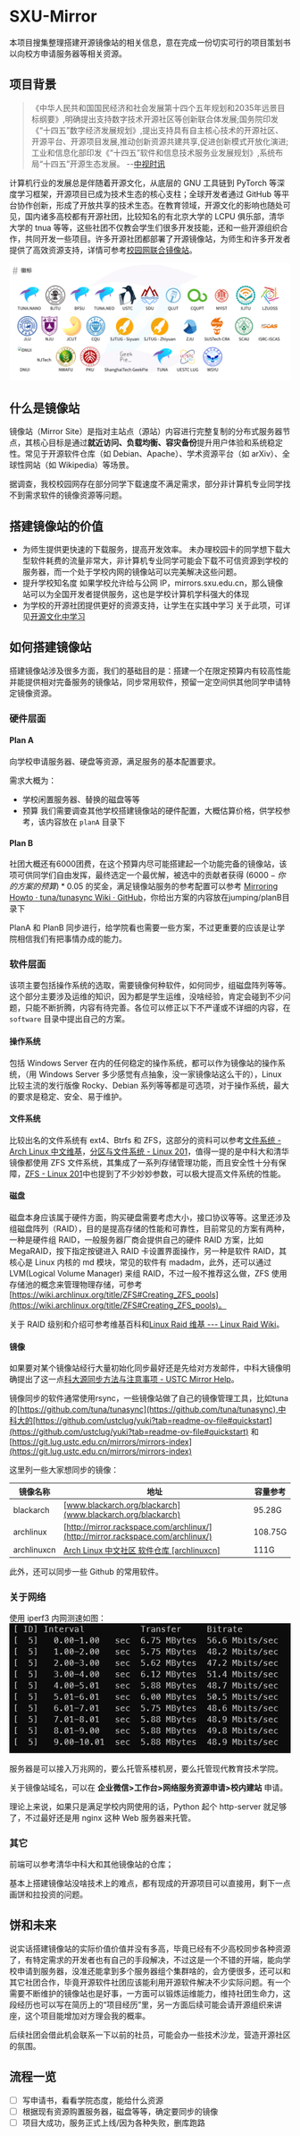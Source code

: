 # SXU-Mirror

本项目搜集整理搭建开源镜像站的相关信息，意在完成一份切实可行的项目策划书以向校方申请服务器等相关资源。

## 项目背景

> 《中华人民共和国国民经济和社会发展第十四个五年规划和2035年远景目标纲要》,明确提出支持数字技术开源社区等创新联合体发展;国务院印发《“十四五”数字经济发展规划》,提出支持具有自主核心技术的开源社区、开源平台、开源项目发展,推动创新资源共建共享,促进创新模式开放化演进;工业和信息化部印发《“十四五”软件和信息技术服务业发展规划》,系统布局“十四五”开源生态发展。                	  																						                                                           --[中视时讯](https://www.thepaper.cn/user_5371878)

计算机行业的发展总是伴随着开源文化，从底层的 GNU 工具链到 PyTorch 等深度学习框架，开源项目已成为技术生态的核心支柱；全球开发者通过 GitHub 等平台协作创新，形成了开放共享的技术生态。在教育领域，开源文化的影响也随处可见，国内诸多高校都有开源社团，比较知名的有北京大学的 LCPU 俱乐部，清华大学的 tnua 等等，这些社团不仅教会学生们很多开发技能，还和一些开源组织合作，共同开发一些项目。许多开源社团都部署了开源镜像站，为师生和许多开发者提供了高效资源支持，详情可参考[校园网联合镜像站](https://mirrors.cernet.edu.cn/)。

![徽标](image/README/huibiao.png)

## 什么是镜像站

镜像站（Mirror Site）是指对主站点（源站）内容进行完整复制的分布式服务器节点，其核心目标是通过**就近访问、负载均衡、容灾备份**提升用户体验和系统稳定性。常见于开源软件仓库（如 Debian、Apache）、学术资源平台（如 arXiv）、全球性网站（如 Wikipedia）等场景。

据调查，我校校园网存在部分同学下载速度不满足需求，部分非计算机专业同学找不到需求软件的镜像资源等问题。

## 搭建镜像站的价值

* 为师生提供更快速的下载服务，提高开发效率。
  未办理校园卡的同学想下载大型软件耗费的流量非常大，非计算机专业同学可能会下载不可信资源到学校的服务器，而一个处于学校内网的镜像站可以完美解决这些问题。
* 提升学校知名度
  如果学校允许给与公网 IP，mirrors.sxu.edu.cn，那么镜像站可以为全国开发者提供服务，这也是学校计算机学科强大的体现
* 为学校的开源社团提供更好的资源支持，让学生在实践中学习
  关于此项，可详见[开源文化中学习](./Opensource_study/DONTREADME.md)

## 如何搭建镜像站

搭建镜像站涉及很多方面，我们的基础目的是：搭建一个在限定预算内有较高性能并能提供相对完备服务的镜像站，同步常用软件，预留一定空间供其他同学申请特定镜像资源。

### 硬件层面

#### Plan A

向学校申请服务器、硬盘等资源，满足服务的基本配置要求。

需求大概为：

* 学校闲置服务器、替换的磁盘等等
* 预算
  我们需要调查其他学校搭建镜像站的硬件配置，大概估算价格，供学校参考，该内容放在 `planA` 目录下

#### Plan B

社团大概还有6000团费，在这个预算内尽可能搭建起一个功能完备的镜像站，该项可供同学们自由发挥，最终选定一个最优解，被选中的贡献者获得 $(6000 - 你的方案的预算) * 0.05$ 的奖金，满足镜像站服务的参考配置可以参考 [Mirroring Howto · tuna/tunasync Wiki · GitHub](https://github.com/tuna/tunasync/wiki/Mirroring-Howto)，你给出方案的内容放在jumping/planB目录下

PlanA 和 PlanB 同步进行，给学院看也需要一些方案，不过更重要的应该是让学院相信我们有把事情办成的能力。

### 软件层面

该项主要包括操作系统的选取，需要镜像何种软件，如何同步，组磁盘阵列等等。这个部分主要涉及运维的知识，因为都是学生运维，没啥经验，肯定会碰到不少问题，只能不断折腾，内容有待完善。各位可以修正以下不严谨或不详细的内容，在 `software` 目录中提出自己的方案。

#### 操作系统

包括 Windows Server 在内的任何稳定的操作系统，都可以作为镜像站的操作系统，（用 Windows Server 多少感觉有点抽象，没一家镜像站这么干的），Linux 比较主流的发行版像 Rocky、Debian 系列等等都是可选项，对于操作系统，最大的要求是稳定、安全、易于维护。

#### 文件系统

 比较出名的文件系统有 ext4、Btrfs 和 ZFS，这部分的资料可以参考[文件系统 - Arch Linux 中文维基](https://wiki.archlinuxcn.org/wiki/%E6%96%87%E4%BB%B6%E7%B3%BB%E7%BB%9F)，[分区与文件系统 - Linux 201](https://201.ustclug.org/ops/storage/filesystem/#filesystem)，值得一提的是中科大和清华镜像都使用 ZFS 文件系统，其集成了一系列存储管理功能，而且安全性十分有保障，[ZFS - Linux 201](https://201.ustclug.org/ops/storage/zfs/#concepts)中也提到了不少妙妙参数，可以极大提高文件系统的性能。

#### 磁盘

磁盘本身应该属于硬件方面，购买硬盘需要考虑大小，接口协议等等。这里还涉及组磁盘阵列（RAID），目的是提高存储的性能和可靠性，目前常见的方案有两种，一种是硬件组 RAID，一般服务器厂商会提供自己的硬件 RAID 方案，比如 MegaRAID，按下指定按键进入 RAID 卡设置界面操作，另一种是软件 RAID，其核心是 Linux 内核的 md 模块，常见的软件有 madadm，此外，还可以通过 LVM(Logical Volume Manager) 来组 RAID，不过一般不推荐这么做，ZFS 使用存储池的概念来管理物理存储，可参考[https://wiki.archlinux.org/title/ZFS#Creating_ZFS_pools](https://wiki.archlinux.org/title/ZFS#Creating_ZFS_pools)。

关于 RAID 级别和介绍可参考维基百科和[Linux Raid 维基 --- Linux Raid Wiki](https://archive.kernel.org/oldwiki/raid.wiki.kernel.org/)。

#### 镜像

如果要对某个镜像站经行大量初始化同步最好还是先给对方发邮件，中科大镜像明确提出了这一点[科大源同步方法与注意事项 - USTC Mirror Help](https://mirrors.ustc.edu.cn/help/rsync-guide.html)。

镜像同步的软件通常使用rsync，一些镜像站做了自己的镜像管理工具，比如tuna的[https://github.com/tuna/tunasync](https://github.com/tuna/tunasync),中科大的[https://github.com/ustclug/yuki?tab=readme-ov-file#quickstart](https://github.com/ustclug/yuki?tab=readme-ov-file#quickstart) 和[https://git.lug.ustc.edu.cn/mirrors/mirrors-index](https://git.lug.ustc.edu.cn/mirrors/mirrors-index)

这里列一些大家想同步的镜像：

| 镜像名称    | 地址                                                                          | 容量参考 |
| ----------- | ----------------------------------------------------------------------------- | -------- |
| blackarch   | [www.blackarch.org/blackarch](www.blackarch.org/blackarch)                       | 95.28G   |
| archlinux   | [http://mirror.rackspace.com/archlinux/](http://mirror.rackspace.com/archlinux/) | 108.75G  |
| archlinuxcn | [Arch Linux 中文社区 软件仓库 [archlinuxcn]](https://repo.archlinuxcn.org/)      | 111G     |

此外，还可以同步一些 Github 的常用软件。

### 关于网络

使用 iperf3 内网测速如图：
![1740488832742](image/README/1740488832742.png)

服务器是可以接入万兆网的，要么托管系楼机房，要么托管现代教育技术学院。

关于镜像站域名，可以在 **企业微信>工作台>网络服务资源申请>校内建站** 申请。

理论上来说，如果只是满足学校内网使用的话，Python 起个 http-server 就足够了，不过最好还是用 nginx 这种 Web 服务器来托管。

### 其它

前端可以参考清华中科大和其他镜像站的仓库；

基本上搭建镜像站没啥技术上的难点，都有现成的开源项目可以直接用，剩下一点画饼和拉投资的问题。

## 饼和未来

说实话搭建镜像站的实际价值价值并没有多高，毕竟已经有不少高校同步各种资源了，有特定需求的开发者也有自己的手段解决，不过这是一个不错的开端，能向学校申请到服务器，没准还能拿到多个服务器组个集群啥的，会方便很多，还可以和其它社团合作，毕竟开源软件社团应该能利用开源软件解决不少实际问题。有一个需要不断维护的镜像站也是好事，一方面可以锻炼运维能力，维持社团生命力，这段经历也可以写在简历上的“项目经历”里，另一方面后续可能会请开源组织来讲座，这个项目能增加对方理会我的概率。

后续社团会借此机会联系一下以前的社员，可能会办一些技术沙龙，营造开源社区的氛围。

## 流程一览

* [ ] 写申请书，看看学院态度，能给什么资源
* [ ] 根据现有资源购置服务器，磁盘等等，确定要同步的镜像
* [ ] 项目大成功，服务正式上线/因为各种失败，删库跑路
